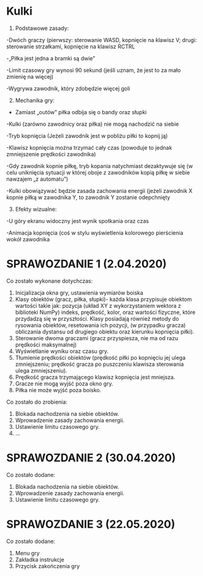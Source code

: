 # Kulki


1. Podstawowe zasady:

-Dwóch graczy (pierwszy: sterowanie WASD, kopnięcie na klawisz V; drugi: sterowanie strzałkami, kopnięcie na klawisz RCTRL

-„Piłka jest jedna a bramki są dwie”

-Limit czasowy gry wynosi 90 sekund (jeśli uznam, że jest to za mało zmienię na więcej)

-Wygrywa zawodnik, który zdobędzie więcej goli

2. Mechanika gry:

- Zamiast „outów” piłka odbija się o bandy oraz słupki

-Kulki (zarówno zawodnicy oraz piłka) nie mogą nachodzić na siebie

-Tryb kopnięcia (Jeżeli zawodnik jest w pobliżu piłki to kopnij ją)

-Klawisz kopnięcia można trzymać cały czas (powoduje to jednak zmniejszenie prędkości zawodnika)

-Gdy zawodnik kopnie piłkę, tryb kopania natychmiast dezaktywuje się (w celu uniknięcia sytuacji w której oboje z zawodników kopią piłkę w siebie nawzajem „z automatu”)

-Kulki obowiązywać będzie zasada zachowania energii (jeżeli zawodnik X kopnie piłką w zawodnika Y, to zawodnik Y zostanie odepchnięty

3. Efekty wizualne:

-U góry ekranu widoczny jest wynik spotkania oraz czas

-Animacja kopnięcia (coś w stylu wyświetlenia kolorowego pierścienia wokół zawodnika




# SPRAWOZDANIE 1 (2.04.2020)

Co zostało wykonane dotychczas:
1.	Inicjalizacja okna gry, ustawienia wymiarów boiska
2.	Klasy obiektów (gracz, piłka, słupki)- każda klasa przypisuje obiektom wartości takie jak: pozycja (układ XY z wykorzystaniem wektora z biblioteki NumPy) indeks, prędkość, kolor, oraz wartości fizyczne, które przydadzą się w przyszłości. Klasy posiadają również metody do rysowania obiektów, resetowania ich pozycji, (w przypadku gracza)  obliczania dystansu od drugiego obiektu oraz kierunku kopnięcia piłki).
3.	Sterowanie dwoma graczami (gracz przyspiesza, nie ma od razu prędkości maksymalnej)
4.	Wyświetlanie wyniku oraz czasu gry.
5.	Tłumienie prędkości obiektów (prędkość piłki po kopnięciu jej ulega zmniejszeniu; prędkość gracza po puszczeniu klawisza sterowania ulega zmniejszeniu).
6.	Prędkość gracza trzymającego klawisz kopnięcia jest mniejsza.
7.	Gracze nie mogą wyjść poza okno gry.
8.	Piłka nie może wyjść poza boisko.


Co zostało do zrobienia:
1.	Blokada nachodzenia na siebie obiektów.
2.	Wprowadzenie zasady zachowania energii.
3.	Ustawienie limitu czasowego gry.
4.	…

# SPRAWOZDANIE 2 (30.04.2020)

Co zostało dodane:
1.	Blokada nachodzenia na siebie obiektów.
2.	Wprowadzenie zasady zachowania energii.
3.	Ustawienie limitu czasowego gry.

# SPRAWOZDANIE 3 (22.05.2020)
Co zostało dodane:
1. Menu gry
2. Zakładka instrukcje
3. Przycisk zakończenia gry
